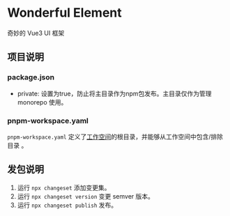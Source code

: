# Wonderful Element

奇妙的 Vue3 UI 框架

## 项目说明

### package.json

- private: 设置为true，防止将主目录作为npm包发布。主目录仅作为管理 monorepo 使用。

### pnpm-workspace.yaml

`pnpm-workspace.yaml` 定义了[工作空间](https://pnpm.io/zh/workspaces)的根目录，并能够从工作空间中包含/排除目录 。

## 发包说明

1. 运行 `npx changeset` 添加变更集。
2. 运行 `npx changeset version` 变更 semver 版本。
3. 运行 `npx changeset publish` 发布。
